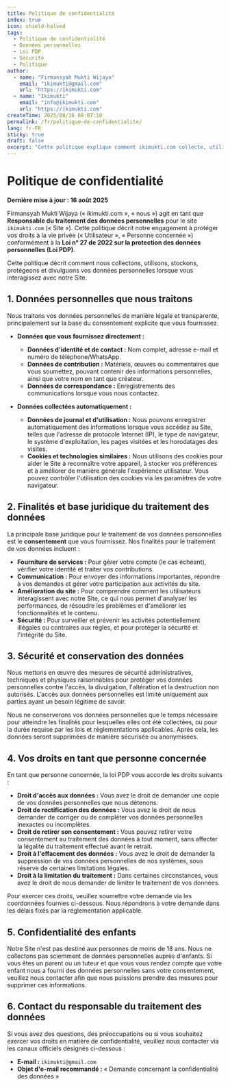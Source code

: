```yaml
---
title: Politique de confidentialité
index: true
icon: shield-halved
tags:
  - Politique de confidentialité
  - Données personnelles
  - Loi PDP
  - Sécurité
  - Politique
author:
  - name: "Firmansyah Mukti Wijaya"
    email: "ikimukti@gmail.com"
    url: "https://ikimukti.com"
  - name: "Ikimukti"
    email: "info@ikimukti.com"
    url: "https://ikimukti.com"
createTime: 2025/08/16 09:07:10
permalink: /fr/politique-de-confidentialite/
lang: fr-FR
sticky: true
draft: false
excerpt: "Cette politique explique comment ikimukti.com collecte, utilise et protège vos données personnelles conformément aux lois en vigueur."
---
```


# Politique de confidentialité

**Dernière mise à jour : 16 août 2025**

Firmansyah Mukti Wijaya (« ikimukti.com », « nous ») agit en tant que **Responsable du traitement des données personnelles** pour le site `ikimukti.com` (« Site »). Cette politique décrit notre engagement à protéger vos droits à la vie privée (« Utilisateur », « Personne concernée ») conformément à la **Loi n° 27 de 2022 sur la protection des données personnelles (Loi PDP)**.

Cette politique décrit comment nous collectons, utilisons, stockons, protégeons et divulguons vos données personnelles lorsque vous interagissez avec notre Site.

## 1. Données personnelles que nous traitons
Nous traitons vos données personnelles de manière légale et transparente, principalement sur la base du consentement explicite que vous fournissez.

- **Données que vous fournissez directement :**
  - **Données d'identité et de contact :** Nom complet, adresse e-mail et numéro de téléphone/WhatsApp.
  - **Données de contribution :** Matériels, œuvres ou commentaires que vous soumettez, pouvant contenir des informations personnelles, ainsi que votre nom en tant que créateur.
  - **Données de correspondance :** Enregistrements des communications lorsque vous nous contactez.

- **Données collectées automatiquement :**
  - **Données de journal et d'utilisation :** Nous pouvons enregistrer automatiquement des informations lorsque vous accédez au Site, telles que l'adresse de protocole Internet (IP), le type de navigateur, le système d'exploitation, les pages visitées et les horodatages des visites.
  - **Cookies et technologies similaires :** Nous utilisons des cookies pour aider le Site à reconnaître votre appareil, à stocker vos préférences et à améliorer de manière générale l'expérience utilisateur. Vous pouvez contrôler l'utilisation des cookies via les paramètres de votre navigateur.

## 2. Finalités et base juridique du traitement des données
La principale base juridique pour le traitement de vos données personnelles est le **consentement** que vous fournissez. Nos finalités pour le traitement de vos données incluent :
- **Fourniture de services :** Pour gérer votre compte (le cas échéant), vérifier votre identité et traiter vos contributions.
- **Communication :** Pour envoyer des informations importantes, répondre à vos demandes et gérer votre participation aux activités du site.
- **Amélioration du site :** Pour comprendre comment les utilisateurs interagissent avec notre Site, ce qui nous permet d'analyser les performances, de résoudre les problèmes et d'améliorer les fonctionnalités et le contenu.
- **Sécurité :** Pour surveiller et prévenir les activités potentiellement illégales ou contraires aux règles, et pour protéger la sécurité et l'intégrité du Site.

## 3. Sécurité et conservation des données
Nous mettons en œuvre des mesures de sécurité administratives, techniques et physiques raisonnables pour protéger vos données personnelles contre l'accès, la divulgation, l'altération et la destruction non autorisés. L'accès aux données personnelles est limité uniquement aux parties ayant un besoin légitime de savoir.

Nous ne conserverons vos données personnelles que le temps nécessaire pour atteindre les finalités pour lesquelles elles ont été collectées, ou pour la durée requise par les lois et réglementations applicables. Après cela, les données seront supprimées de manière sécurisée ou anonymisées.

## 4. Vos droits en tant que personne concernée
En tant que personne concernée, la loi PDP vous accorde les droits suivants :
- **Droit d'accès aux données :** Vous avez le droit de demander une copie de vos données personnelles que nous détenons.
- **Droit de rectification des données :** Vous avez le droit de nous demander de corriger ou de compléter vos données personnelles inexactes ou incomplètes.
- **Droit de retirer son consentement :** Vous pouvez retirer votre consentement au traitement des données à tout moment, sans affecter la légalité du traitement effectué avant le retrait.
- **Droit à l'effacement des données :** Vous avez le droit de demander la suppression de vos données personnelles de nos systèmes, sous réserve de certaines limitations légales.
- **Droit à la limitation du traitement :** Dans certaines circonstances, vous avez le droit de nous demander de limiter le traitement de vos données.

Pour exercer ces droits, veuillez soumettre votre demande via les coordonnées fournies ci-dessous. Nous répondrons à votre demande dans les délais fixés par la réglementation applicable.

## 5. Confidentialité des enfants
Notre Site n'est pas destiné aux personnes de moins de 18 ans. Nous ne collectons pas sciemment de données personnelles auprès d'enfants. Si vous êtes un parent ou un tuteur et que vous vous rendez compte que votre enfant nous a fourni des données personnelles sans votre consentement, veuillez nous contacter afin que nous puissions prendre des mesures pour supprimer ces informations.

## 6. Contact du responsable du traitement des données
Si vous avez des questions, des préoccupations ou si vous souhaitez exercer vos droits en matière de confidentialité, veuillez nous contacter via les canaux officiels désignés ci-dessous :

- **E-mail :** `ikimukti@gmail.com`
- **Objet d'e-mail recommandé :** « Demande concernant la confidentialité des données »